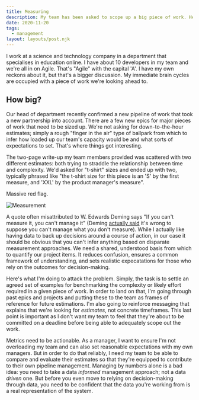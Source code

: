 ```yaml
---
title: Measuring
description: My team has been asked to scope up a big piece of work. Here's what we found...
date: 2020-11-20
tags:
  - management
layout: layouts/post.njk
---
```

I work at a science and technology company in a department that specialises in education online. I have about 10 developers in my team and we're all in on Agile. That's "Agile" with the capital 'A'. I have my own reckons about it, but that's a bigger discussion. My immediate brain cycles are occupied with a piece of work we're looking ahead to.

## How big?

Our head of department recently confirmed a new pipeline of work that took a new partnership into account. There are a few new epics for major pieces of work that need to be sized up. We're not asking for down-to-the-hour estimates; simply a rough "finger in the air" type of ballpark from which to infer how loaded up our team's capacity would be and what sorts of expectations to set. That's where things got interesting.

The two-page write-up my team members provided was scattered with two different estimates: both trying to straddle the relationship between time and complexity. We'd asked for "t-shirt" sizes and ended up with two, typically phrased like "the t-shirt size for this piece is an 'S' by the first measure, and 'XXL' by the product manager's measure".

Massive red flag.

![Measurement](https://source.unsplash.com/fteR0e2BzKo/1386x521)

A quote often misattributed to W. Edwards Deming says "If you can't measure it, you can't manage it" (Deming [actually said](https://deming.org/quotes/10147) it's wrong to suppose you can't manage what you don't measure). While I actually like having data to back up decisions around a course of action, in our case it should be obvious that you can't infer anything based on disparate measurement approaches. We need a shared, understood basis from which to quantify our project items. It reduces confusion, ensures a common framework of understanding, and sets realistic expecatations for those who rely on the outcomes for decision-making.

Here's what I'm doing to attack the problem. Simply, the task is to settle an agreed set of examples for benchmarking the complexity or likely effort required in a given piece of work. In order to land on that, I'm going through past epics and projects and putting these to the team as frames of reference for future estimations. I'm also going to reinforce messaging that explains that we're looking for _estimates_, not concrete timeframes. This last point is important as I don't want my team to feel that they're about to be committed on a deadline before being able to adequately scope out the work.

Metrics need to be actionable. As a manager, I want to ensure I'm not overloading my team and can also set reasonable expectations with my own managers. But in order to do that reliably, I need my team to be able to compare and evaluate their estimates so that they're equipped to contribute to their own pipeline management. Managing by numbers alone is a bad idea: you need to take a data _informed_ management approach; not a data _driven_ one. But before you even move to relying on decision-making through data, you need to be confident that the data you're working from is a real representation of the system.